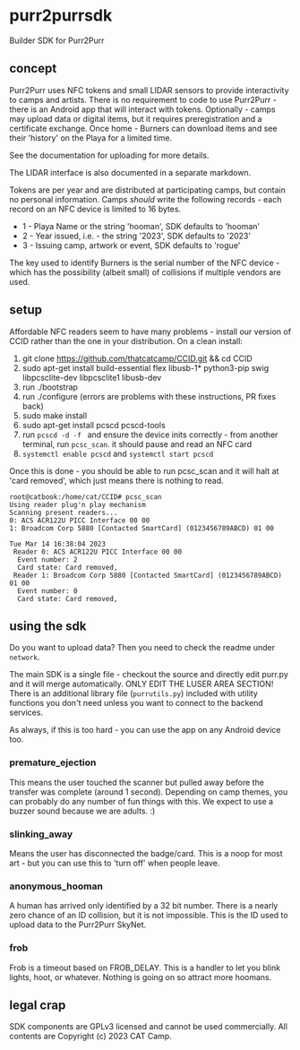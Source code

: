 # purr2purrsdk
Builder SDK for Purr2Purr

## concept

Purr2Purr uses NFC tokens and small LIDAR sensors to provide interactivity to camps and artists.
There is no requirement to code to use Purr2Purr - there is an Android app
that will interact with tokens.  Optionally - camps may upload data or 
digital items, but it requires preregistration and a certificate exchange.  Once home - Burners can 
download items and see their 'history' on the Playa for a limited time.

See the documentation for uploading for more details.

The LIDAR interface is also documented in a separate markdown.

Tokens are per year and are distributed at participating camps, but contain
no personal information.  Camps _should_ write the following records - each record
on an NFC device is limited to 16 bytes.

- 1 - Playa Name or the string 'hooman', SDK defaults to 'hooman'
- 2 - Year issued, i.e. - the string '2023', SDK defaults to '2023'
- 3 - Issuing camp, artwork or event, SDK defaults to 'rogue'

The key used to identify Burners is the serial number of the NFC 
device - which has the possibility (albeit small) of collisions if 
multiple vendors are used.

## setup

Affordable NFC readers seem to have many problems - install our version of CCID rather than the one in your distribution.
On a clean install:

1) git clone https://github.com/thatcatcamp/CCID.git && cd CCID
2) sudo apt-get install build-essential flex libusb-1* python3-pip swig libpcsclite-dev libpcsclite1 libusb-dev
3) run ./bootstrap
4) run ./configure (errors are problems with these instructions, PR fixes back)
5) sudo make install
6) sudo apt-get install pcscd pcscd-tools
7) run `pcscd -d -f ` and ensure the device inits correctly - from another terminal, run `pcsc_scan`.  it should pause and read an NFC card
8) `systemctl enable pcscd` and `systemctl start pcscd`


Once this is done - you should be able to run pcsc_scan and it will halt at 'card removed', which just means there is nothing to read.

```
root@catbook:/home/cat/CCID# pcsc_scan 
Using reader plug'n play mechanism
Scanning present readers...
0: ACS ACR122U PICC Interface 00 00
1: Broadcom Corp 5880 [Contacted SmartCard] (0123456789ABCD) 01 00
 
Tue Mar 14 16:38:04 2023
 Reader 0: ACS ACR122U PICC Interface 00 00
  Event number: 2
  Card state: Card removed, 
 Reader 1: Broadcom Corp 5880 [Contacted SmartCard] (0123456789ABCD) 01 00
  Event number: 0
  Card state: Card removed, 
```

## using the sdk

Do you want to upload data?  Then you need to check the readme under `network`.

The main SDK is a single file - checkout the source and directly edit purr.py and it will merge automatically.  ONLY EDIT THE LUSER AREA SECTION!
There is an additional library file (`purrutils.py`) included with utility functions you 
don't need unless you want to connect to the backend services.

As always, if this is too hard - you can use the app on any Android device too.

### premature_ejection

This means the user touched the scanner but pulled away before the transfer was complete (around 1 second).  Depending on camp themes, you can 
probably do any number of fun things with this.  We expect to use a buzzer sound because we are adults.  :)

### slinking_away

Means the user has disconnected the badge/card.  This is a noop for most art - but you can use this to 'turn off' when people leave.

### anonymous_hooman

A human has arrived only identified by a 32 bit number.  There is a nearly zero chance of an ID collision, but it is not impossible.  This is the ID used to upload data to the Purr2Purr SkyNet.

### frob
 
Frob is a timeout based on FROB_DELAY.  This is a handler to let you blink lights, hoot, or whatever.  Nothing is going on so attract more hoomans.



## legal crap

SDK components are GPLv3 licensed and cannot be used
commercially.  All contents are Copyright (c) 2023 CAT Camp.
